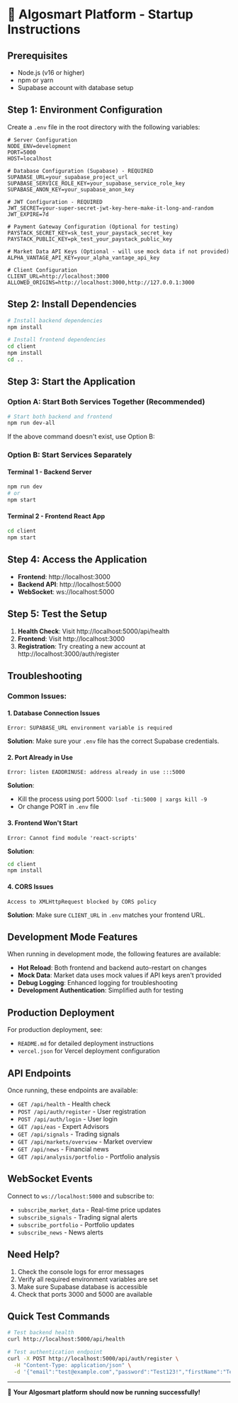 # 🚀 Algosmart Platform - Startup Instructions

## Prerequisites

- Node.js (v16 or higher)
- npm or yarn
- Supabase account with database setup

## Step 1: Environment Configuration

Create a `.env` file in the root directory with the following variables:

```env
# Server Configuration
NODE_ENV=development
PORT=5000
HOST=localhost

# Database Configuration (Supabase) - REQUIRED
SUPABASE_URL=your_supabase_project_url
SUPABASE_SERVICE_ROLE_KEY=your_supabase_service_role_key
SUPABASE_ANON_KEY=your_supabase_anon_key

# JWT Configuration - REQUIRED
JWT_SECRET=your-super-secret-jwt-key-here-make-it-long-and-random
JWT_EXPIRE=7d

# Payment Gateway Configuration (Optional for testing)
PAYSTACK_SECRET_KEY=sk_test_your_paystack_secret_key
PAYSTACK_PUBLIC_KEY=pk_test_your_paystack_public_key

# Market Data API Keys (Optional - will use mock data if not provided)
ALPHA_VANTAGE_API_KEY=your_alpha_vantage_api_key

# Client Configuration
CLIENT_URL=http://localhost:3000
ALLOWED_ORIGINS=http://localhost:3000,http://127.0.0.1:3000
```

## Step 2: Install Dependencies

```bash
# Install backend dependencies
npm install

# Install frontend dependencies
cd client
npm install
cd ..
```

## Step 3: Start the Application

### Option A: Start Both Services Together (Recommended)

```bash
# Start both backend and frontend
npm run dev-all
```

If the above command doesn't exist, use Option B:

### Option B: Start Services Separately

#### Terminal 1 - Backend Server
```bash
npm run dev
# or
npm start
```

#### Terminal 2 - Frontend React App
```bash
cd client
npm start
```

## Step 4: Access the Application

- **Frontend**: http://localhost:3000
- **Backend API**: http://localhost:5000
- **WebSocket**: ws://localhost:5000

## Step 5: Test the Setup

1. **Health Check**: Visit http://localhost:5000/api/health
2. **Frontend**: Visit http://localhost:3000
3. **Registration**: Try creating a new account at http://localhost:3000/auth/register

## Troubleshooting

### Common Issues:

#### 1. Database Connection Issues
```
Error: SUPABASE_URL environment variable is required
```
**Solution**: Make sure your `.env` file has the correct Supabase credentials.

#### 2. Port Already in Use
```
Error: listen EADDRINUSE: address already in use :::5000
```
**Solution**: 
- Kill the process using port 5000: `lsof -ti:5000 | xargs kill -9`
- Or change PORT in `.env` file

#### 3. Frontend Won't Start
```
Error: Cannot find module 'react-scripts'
```
**Solution**: 
```bash
cd client
npm install
```

#### 4. CORS Issues
```
Access to XMLHttpRequest blocked by CORS policy
```
**Solution**: Make sure `CLIENT_URL` in `.env` matches your frontend URL.

## Development Mode Features

When running in development mode, the following features are available:

- **Hot Reload**: Both frontend and backend auto-restart on changes
- **Mock Data**: Market data uses mock values if API keys aren't provided
- **Debug Logging**: Enhanced logging for troubleshooting
- **Development Authentication**: Simplified auth for testing

## Production Deployment

For production deployment, see:
- `README.md` for detailed deployment instructions
- `vercel.json` for Vercel deployment configuration

## API Endpoints

Once running, these endpoints are available:

- `GET /api/health` - Health check
- `POST /api/auth/register` - User registration
- `POST /api/auth/login` - User login
- `GET /api/eas` - Expert Advisors
- `GET /api/signals` - Trading signals
- `GET /api/markets/overview` - Market overview
- `GET /api/news` - Financial news
- `GET /api/analysis/portfolio` - Portfolio analysis

## WebSocket Events

Connect to `ws://localhost:5000` and subscribe to:

- `subscribe_market_data` - Real-time price updates
- `subscribe_signals` - Trading signal alerts
- `subscribe_portfolio` - Portfolio updates
- `subscribe_news` - News alerts

## Need Help?

1. Check the console logs for error messages
2. Verify all required environment variables are set
3. Make sure Supabase database is accessible
4. Check that ports 3000 and 5000 are available

## Quick Test Commands

```bash
# Test backend health
curl http://localhost:5000/api/health

# Test authentication endpoint
curl -X POST http://localhost:5000/api/auth/register \
  -H "Content-Type: application/json" \
  -d '{"email":"test@example.com","password":"Test123!","firstName":"Test","lastName":"User"}'
```

---

🎉 **Your Algosmart platform should now be running successfully!**
